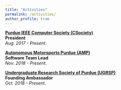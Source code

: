 ```yaml
---
title: "Activities"
permalink: /activities/
author_profile: true
---
```


<b>[Purdue IEEE Computer Society (CSociety)](http://sharanramjee.github.io/activities/csociety)</b> <br>
<b>President</b><br>
<i>Aug. 2017 - Present</i>.

<b>[Autonomous Motorsports Purdue (AMP)](http://sharanramjee.github.io/activities/amp)</b> <br>
<b>Software Team Lead</b><br>
<i>Nov. 2018 - Present</i>.

<b>[Undergraduate Research Society of Purdue (UGRSP)](http://sharanramjee.github.io/activities/ugrsp)</b> <br>
<b>Founding Ambassador</b><br>
<i>Oct. 2018 - Present</i>.
